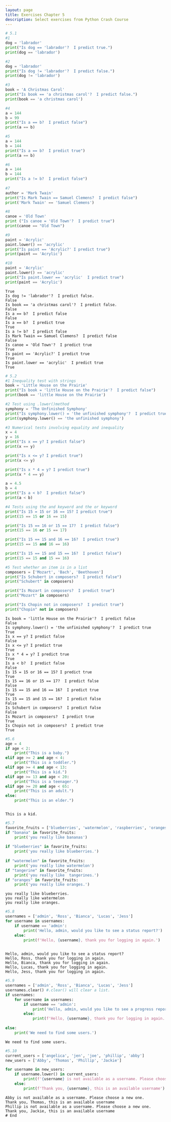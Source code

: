 ```yaml
---
layout: page
title: Exercises Chapter 5
description: Select exercises from Python Crash Course
---
```


```python
# 5.1
#1 
dog = 'labrador'
print("Is dog == 'labrador'?  I predict true.")
print(dog == 'labrador')

#2 
dog = 'labrador'
print("Is dog != 'labrador'?  I predict false.")
print(dog != 'labrador')

#3
book = 'A Christmas Carol'
print("Is book == 'a christmas carol'?  I predict false.")
print(book == 'a christmas carol')

#4
a = 144
b = 99
print("Is a == b?  I predict false")
print(a == b)

#5 
a = 144
b = 144
print("Is a == b?  I predict true")
print(a == b)

#6
a = 144
b = 144
print("Is a != b?  I predict false")
      
#7 
author = 'Mark Twain'
print("Is Mark Twain == Samuel Clemens?  I predict false")
print('Mark Twain' == 'Samuel Clemens')

#8 
canoe = 'Old Town'
print ("Is canoe = 'Old Town'?  I predict true")
print(canoe == "Old Town")

#9
paint = 'Acrylic'
paint.lower() == 'acrylic'
print("Is paint == 'Acrylic?' I predict true")
print(paint == 'Acrylic')

#10
paint = 'Acrylic'
paint.lower() == 'acrylic'
print("Is paint.lower == 'acrylic'  I predict true")
print(paint == 'Acrylic')
```

    True
    Is dog != 'labrador'?  I predict false.
    False
    Is book == 'a christmas carol'?  I predict false.
    False
    Is a == b?  I predict false
    False
    Is a == b?  I predict true
    True
    Is a != b?  I predict false
    Is Mark Twain == Samuel Clemens?  I predict false
    False
    Is canoe = 'Old Town'?  I predict true
    True
    Is paint == 'Acrylic?' I predict true
    True
    Is paint.lower == 'acrylic'  I predict true
    True



```python
# 5.2 
#1 Inequality test with strings
book = 'Little House on the Prairie'
print("Is book = 'little House on the Prairie'?  I predict false")
print(book == 'little House on the Prairie')

#2 Test using .lower()method
symphony = 'The Unfinished Symphony'
print("Is symphony.lower() = 'the unfinished symphony'?  I predict true")
print(symphony.lower() == 'the unfinished symphony')

#3 Numerical tests involving equality and inequality
x = 4
y = 16
print("Is x == y? I predict false")
print(x == y)

print("Is x <= y? I predict true")
print(x <= y)

print("Is x * 4 = y? I predict true")
print(x * 4 == y)

a = 4.5
b = 4
print("Is a < b?  I predict false")
print(a < b) 

#4 Tests using the and keyword and the or keyword
print("Is 15 = 15 or 16 == 15? I predict true")
print(15 == 15 or 16 == 15)

print("Is 15 == 16 or 15 == 17?  I predict false")
print(15 == 16 or 15 == 17)

print("Is 15 == 15 and 16 == 16?  I predict true")
print(15 == 15 and 16 == 16)

print("Is 15 == 15 and 15 == 16?  I predict false")
print(15 == 15 and 15 == 16)

#5 Test whether an item is in a list
composers = ['Mozart', 'Bach', 'Beethoven']
print("Is Schubert in composers?  I predict false")
print("Schubert" in composers)

print("Is Mozart in composers?  I predict true")
print("Mozart" in composers)

print("Is Chopin not in composers?  I predict true")
print("Chopin" not in composers)
```

    Is book = 'little House on the Prairie'?  I predict false
    False
    Is symphony.lower() = 'the unfinished symphony'?  I predict true
    True
    Is x == y? I predict false
    False
    Is x <= y? I predict true
    True
    Is x * 4 = y? I predict true
    True
    Is a < b?  I predict false
    False
    Is 15 = 15 or 16 == 15? I predict true
    True
    Is 15 == 16 or 15 == 17?  I predict false
    False
    Is 15 == 15 and 16 == 16?  I predict true
    True
    Is 15 == 15 and 15 == 16?  I predict false
    False
    Is Schubert in composers?  I predict false
    False
    Is Mozart in composers?  I predict true
    True
    Is Chopin not in composers?  I predict true
    True



```python
#5.6
age = 4
if age < 2:
    print("This is a baby.")
elif age >= 2 and age < 4:
    print("This is a toddler.")
elif age >= 4 and age < 13:
    print("This is a kid.")
elif age >= 13 and age < 20:
    print("This is a teenager.")
elif age >= 20 and age < 65:
    print("This is an adult.")
else: 
    print("This is an elder.")



```

    This is a kid.



```python
#5.7
favorite_fruits = ['blueberries', 'watermelon', 'raspberries', 'oranges']
if "banana" in favorite_fruits:
    print('you really like bananas')
    
if "blueberries" in favorite_fruits:
    print('you really like blueberries.')
    
if "watermelon" in favorite_fruits:
    print('you really like watermelon')
if "tangerine" in favorite_fruits:
    print('you really like  tangerines.')
if "oranges" in favorite_fruits:
    print('you really like oranges.')
```

    you really like blueberries.
    you really like watermelon
    you really like oranges.



```python
#5.8
usernames = ['admin', 'Ross', 'Bianca', 'Lucas', 'Jess']
for username in usernames:
    if username == 'admin':
        print('Hello, admin, would you like to see a status report?')
    else:
        print(f'Hello, {username}, thank you for logging in again.')
    
```

    Hello, admin, would you like to see a status report?
    Hello, Ross, thank you for logging in again.
    Hello, Bianca, thank you for logging in again.
    Hello, Lucas, thank you for logging in again.
    Hello, Jess, thank you for logging in again.



```python
#5.9
usernames = ['admin', 'Ross', 'Bianca', 'Lucas', 'Jess']
usernames.clear() #.clear() will clear a list.  
if usernames:
    for username in usernames:
        if username == 'admin':
            print('Hello, admin, would you like to see a progress report?')
        else:
            print(f'Hello, {username}, thank you for logging in again.')
        
else:
    print('We need to find some users.')
```

    We need to find some users.



```python
#5.10
current_users = ['angelica', 'jen', 'joe', 'phillip', 'abby']
new_users = ['Abby', 'Thomas', 'Phillip', 'Jackie']

for username in new_users:
    if username.lower() in current_users:
        print(f'{username} is not available as a username. Please choose a new one.')
    else:
        print(f'Thank you, {username}, this is an available username')
```

    Abby is not available as a username. Please choose a new one.
    Thank you, Thomas, this is an available username
    Phillip is not available as a username. Please choose a new one.
    Thank you, Jackie, this is an available username
    # End